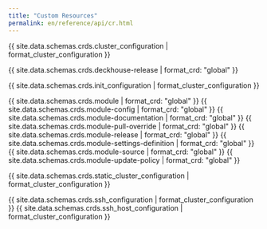 ```yaml
---
title: "Custom Resources"
permalink: en/reference/api/cr.html
---
```


{{ site.data.schemas.crds.cluster_configuration | format_cluster_configuration }}

{{ site.data.schemas.crds.deckhouse-release | format_crd: "global" }}

{{ site.data.schemas.crds.init_configuration | format_cluster_configuration }}

{{ site.data.schemas.crds.module | format_crd: "global" }}
{{ site.data.schemas.crds.module-config | format_crd: "global" }}
{{ site.data.schemas.crds.module-documentation | format_crd: "global" }}
{{ site.data.schemas.crds.module-pull-override | format_crd: "global" }}
{{ site.data.schemas.crds.module-release | format_crd: "global" }}
{{ site.data.schemas.crds.module-settings-definition | format_crd: "global" }}
{{ site.data.schemas.crds.module-source | format_crd: "global" }}
{{ site.data.schemas.crds.module-update-policy | format_crd: "global" }}

{{ site.data.schemas.crds.static_cluster_configuration | format_cluster_configuration }}

{{ site.data.schemas.crds.ssh_configuration | format_cluster_configuration }}
{{ site.data.schemas.crds.ssh_host_configuration | format_cluster_configuration }}
